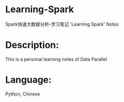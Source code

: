 # Learning-Spark
Spark快速大数据分析-学习笔记
'Learning Spark' Notes
# Description:
This is a personal learning notes of Data Parallel
# Language:
Python, Chinese
